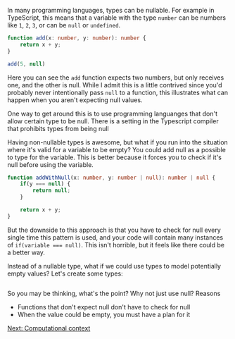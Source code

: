 In many programming languages, types can be nullable. For example in TypeScript, this means that a variable with the type `number` can be numbers like `1`, `2`, `3`, or can be `null` or `undefined`.

```typescript
function add(x: number, y: number): number {
    return x + y;
}

add(5, null)
```
Here you can see the `add` function expects two numbers, but only receives one, and the other is null. While I admit this is a little contrived since you'd probably never intentionally pass `null` to a function, this illustrates what can happen when you aren't expecting null values.

One way to get around this is to use programming languanges that don't allow certain type to be null. There is a setting in the Typescript compiler that prohibits types from being null

Having non-nullable types is awesome, but what if you run into the situation where it's valid for a variable to be empty? You could add null as a possible to type for the variable. This is better because it forces you to check if it's null before using the variable.
```typescript
function addWithNull(x: number, y: number | null): number | null {
    if(y === null) {
        return null;
    }

    return x + y;
}
```
But the downside to this approach is that you have to check for null every single time this pattern is used, and your code will contain many instances of `if(variable === null)`. This isn't horrible, but it feels like there could be a better way.

Instead of a nullable type, what if we could use types to model potentially empty values? Let's create some types:
```typescript

```

So you may be thinking, what's the point? Why not just use null?
Reasons
 - Functions that don't expect null don't have to check for null
 - When the value could be empty, you must have a plan for it


[Next: Computational context](./computational-context.md)